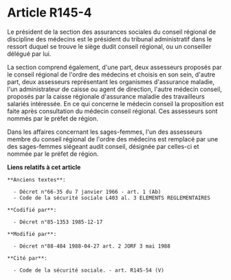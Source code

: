 # Article R145-4

Le président de la section des assurances sociales du conseil régional de discipline des médecins est le président du
tribunal administratif dans le ressort duquel se trouve le siège dudit conseil régional, ou un conseiller délégué par lui. 

La section comprend également, d'une part, deux assesseurs proposés par le conseil régional de l'ordre des médecins et
choisis en son sein, d'autre part, deux assesseurs représentant les organismes d'assurance maladie, l'un administrateur de
caisse ou agent de direction, l'autre médecin conseil, proposés par la caisse régionale d'assurance maladie des travailleurs
salariés intéressée. En ce qui concerne le médecin conseil la proposition est faite après consultation du médecin conseil
régional. Ces assesseurs sont nommés par le préfet de région.

Dans les affaires concernant les sages-femmes, l'un des assesseurs membre du conseil régional de l'ordre des médecins est
remplacé par une des sages-femmes siégeant audit conseil, désignée par celles-ci et nommée par le préfet de région.

**Liens relatifs à cet article**

	**Anciens textes**:

	  - Décret n°66-35 du 7 janvier 1966 - art. 1 (Ab)
	  - Code de la sécurité sociale L403 al. 3 ELEMENTS REGLEMENTAIRES

	**Codifié par**:

	  - Décret n°85-1353 1985-12-17

	**Modifié par**:

	  - Décret n°88-484 1988-04-27 art. 2 JORF 3 mai 1988

	**Cité par**:

	  - Code de la sécurité sociale. - art. R145-54 (V)
